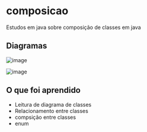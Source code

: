 # composicao
Estudos em java sobre composição de classes em java

## Diagramas
![image](https://user-images.githubusercontent.com/51761169/132113121-6fc9b9cd-cd22-4fda-9b97-12bb43c7b4f5.png)

![image](https://user-images.githubusercontent.com/51761169/132113126-1288bac5-bf65-4abc-becf-4e44b1a1ddcb.png)

## O que foi aprendido
- Leitura de diagrama de classes
- Relacionamento entre classes
- compsição entre classes
- enum

